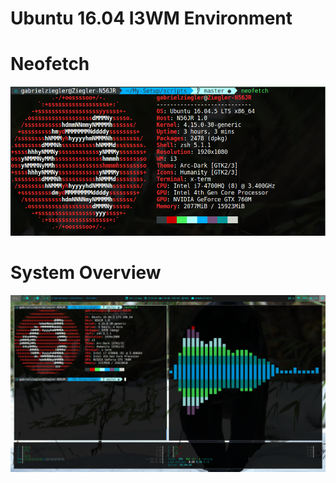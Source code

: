 # Ubuntu 16.04 I3WM Environment

# Neofetch
![neofetch](./images/neofetch.png)

# System Overview
![fullscreen image](./images/fullscreen.png)


